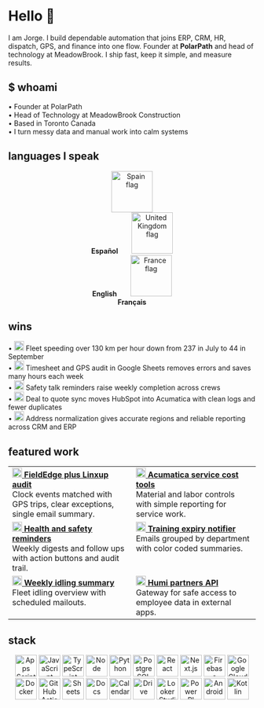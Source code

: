 # Hello 👋

I am Jorge. I build dependable automation that joins ERP, CRM, HR, dispatch, GPS, and finance into one flow. Founder at **PolarPath** and head of technology at MeadowBrook. I ship fast, keep it simple, and measure results.

## $ whoami
• Founder at PolarPath  
• Head of Technology at MeadowBrook Construction  
• Based in Toronto Canada  
• I turn messy data and manual work into calm systems

## languages I speak
<p align="center">
  <span>
    <img src="https://github.githubassets.com/images/icons/emoji/unicode/1f1ea-1f1f8.png?v8" height="84" alt="Spain flag"><br><b>Español</b>
  </span>
  &nbsp;&nbsp;&nbsp;&nbsp;&nbsp;
  <span>
    <img src="https://github.githubassets.com/images/icons/emoji/unicode/1f1ec-1f1e7.png?v8" height="84" alt="United Kingdom flag"><br><b>English</b>
  </span>
  &nbsp;&nbsp;&nbsp;&nbsp;&nbsp;
  <span>
    <img src="https://github.githubassets.com/images/icons/emoji/unicode/1f1eb-1f1f7.png?v8" height="84" alt="France flag"><br><b>Français</b>
  </span>
</p>



## wins
• <img src="https://cdn.simpleicons.org/googleanalytics/2E7D32" height="20" alt=""> Fleet speeding over 130 km per hour down from 237 in July to 44 in September  
• <img src="https://cdn.simpleicons.org/googlesheets/34A853" height="20" alt=""> Timesheet and GPS audit in Google Sheets removes errors and saves many hours each week  
• <img src="https://cdn.simpleicons.org/gmail/EA4335" height="20" alt=""> Safety talk reminders raise weekly completion across crews  
• <img src="https://cdn.simpleicons.org/hubspot/FF7A59" height="20" alt=""> Deal to quote sync moves HubSpot into Acumatica with clean logs and fewer duplicates  
• <img src="https://cdn.simpleicons.org/database/6E6E6E" height="20" alt=""> Address normalization gives accurate regions and reliable reporting across CRM and ERP

## featured work
<table>
  <tr>
    <td width="50%" valign="top">
      <a href="https://github.com/jorgedsp93/Fieldedge-linxup-clock-audit">
        <img src="https://cdn.simpleicons.org/googlemaps/4285F4" height="20" alt=""> <b>FieldEdge plus Linxup audit</b>
      </a>
      <br/>Clock events matched with GPS trips, clear exceptions, single email summary.
    </td>
    <td width="50%" valign="top">
      <a href="https://github.com/jorgedsp93/SO_Material-Labour">
        <img src="https://cdn.simpleicons.org/microsoftazure/0078D4" height="20" alt=""> <b>Acumatica service cost tools</b>
      </a>
      <br/>Material and labor controls with simple reporting for service work.
    </td>
  </tr>
  <tr>
    <td width="50%" valign="top">
      <a href="https://github.com/jorgedsp93/H-S_Reminder">
        <img src="https://cdn.simpleicons.org/gmail/EA4335" height="20" alt=""> <b>Health and safety reminders</b>
      </a>
      <br/>Weekly digests and follow ups with action buttons and audit trail.
    </td>
    <td width="50%" valign="top">
      <a href="https://github.com/jorgedsp93/training-expiry-notifier">
        <img src="https://cdn.simpleicons.org/googlecalendar/4285F4" height="20" alt=""> <b>Training expiry notifier</b>
      </a>
      <br/>Emails grouped by department with color coded summaries.
    </td>
  </tr>
  <tr>
    <td width="50%" valign="top">
      <a href="https://github.com/jorgedsp93/Weekly-Idling-Summary">
        <img src="https://cdn.simpleicons.org/speedtest/1A73E8" height="20" alt=""> <b>Weekly idling summary</b>
      </a>
      <br/>Fleet idling overview with scheduled mailouts.
    </td>
    <td width="50%" valign="top">
      <a href="https://github.com/jorgedsp93/Humi-HR/partners-api">
        <img src="https://cdn.simpleicons.org/postman/FF6C37" height="20" alt=""> <b>Humi partners API</b>
      </a>
      <br/>Gateway for safe access to employee data in external apps.
    </td>
  </tr>
</table>

## stack
<p align="center">
  <img src="https://cdn.simpleicons.org/googleappsscript/4285F4" height="44" alt="Apps Script">
  <img src="https://cdn.simpleicons.org/javascript/F7DF1E" height="44" alt="JavaScript">
  <img src="https://cdn.simpleicons.org/typescript/3178C6" height="44" alt="TypeScript">
  <img src="https://cdn.simpleicons.org/nodedotjs/339933" height="44" alt="Node">
  <img src="https://cdn.simpleicons.org/python/3776AB" height="44" alt="Python">
  <img src="https://cdn.simpleicons.org/postgresql/4169E1" height="44" alt="PostgreSQL">
  <img src="https://cdn.simpleicons.org/react/61DAFB" height="44" alt="React">
<img src="https://cdn.simpleicons.org/nextdotjs/FFFFFF" height="44" alt="Next.js">
  <img src="https://cdn.simpleicons.org/firebase/FFCA28" height="44" alt="Firebase">
  <img src="https://cdn.simpleicons.org/googlecloud/4285F4" height="44" alt="Google Cloud">
  <img src="https://cdn.simpleicons.org/docker/2496ED" height="44" alt="Docker">
  <img src="https://cdn.simpleicons.org/githubactions/2088FF" height="44" alt="GitHub Actions">
  <img src="https://cdn.simpleicons.org/googlesheets/34A853" height="44" alt="Sheets">
  <img src="https://cdn.simpleicons.org/googledocs/4285F4" height="44" alt="Docs">
  <img src="https://cdn.simpleicons.org/googlecalendar/4285F4" height="44" alt="Calendar">
  <img src="https://cdn.simpleicons.org/googledrive/4285F4" height="44" alt="Drive">
  <img src="https://cdn.simpleicons.org/looker/4285F4" height="44" alt="Looker Studio">
  <!-- Reliable Power BI logo from Simple Icons repo -->
<img src="https://cdn.jsdelivr.net/gh/microsoft/PowerBI-Icons/PNG/Power-BI.png" height="44" alt="Power BI">
  <img src="https://cdn.simpleicons.org/android/3DDC84" height="44" alt="Android">
  <img src="https://cdn.simpleicons.org/kotlin/7F52FF" height="44" alt="Kotlin">
</p>
